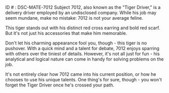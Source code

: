 ID # : DSC-MATE-7012
Subject 7012, also known as the "Tiger Driver," is a delivery driver employed by an undisclosed company. While his job may seem mundane, make no mistake: 7012 is not your average feline.

This tiger stands out with his distinct red cross earring and bold red scarf. But it's not just his accessories that make him memorable.

Don't let his charming appearance fool you, though - this tiger is no pushover. With a quick mind and a talent for debate, 7012 enjoys sparring with others over the tiniest of details. However, it's not all just for fun - his analytical and logical nature can come in handy for solving problems on the job.

It's not entirely clear how 7012 came into his current position, or how he chooses to use his unique talents. One thing's for sure, though - you won't forget the Tiger Driver once he's crossed your path.
